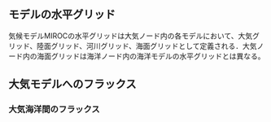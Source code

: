 ## モデルの水平グリッド

気候モデルMIROCの水平グリッドは大気ノード内の各モデルにおいて、大気グリッド、陸面グリッド、河川グリッド、海面グリッドとして定義される．大気ノード内の海面グリッドは海洋ノード内の海洋モデルの水平グリッドとは異なる。

## 大気モデルへのフラックス

### 大気海洋間のフラックス
